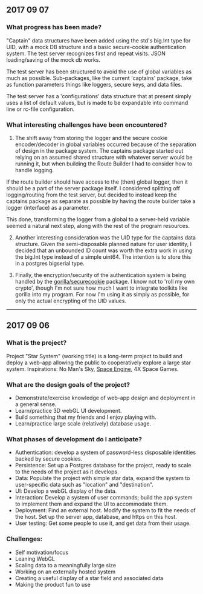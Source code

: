 ## 2017 09 07

### What progress has been made?

"Captain" data structures have been added using the std's big.Int type for UID, with a mock DB structure and a basic secure-cookie authentication system.  The test server recognizes first and repeat visits.  JSON loading/saving of the mock db works.

The test server has been structured to avoid the use of global variables as much as possible.  Sub-packages, like the current 'captains' package, take as function parameters things like loggers, secure keys, and data files. 

The test server has a 'configurations' data structure that at present simply uses a list of default values, but is made to be expandable into command line or rc-file configuration.

### What interesting challenges have been encountered?

1. The shift away from storing the logger and the secure cookie encoder/decoder in global variables occurred because of the separation of design in the package system.  The captains package started out relying on an assumed shared structure with whatever server would be running it, but when building the Route Builder I had to consider how to handle logging.

If the route builder should have access to the (then) global logger, then it should be a part of the server package itself.  I considered splitting off logging/routing from the test server, but decided to instead keep the captains package as separate as possible by having the route builder take a logger (interface) as a parameter.

This done, transforming the logger from a global to a server-held variable seemed a natural next step, along with the rest of the program resources.

2. Another interesting consideration was the UID type for the captains data structure.  Given the semi-disposable planned nature for user identity, I decided that an unbounded ID count was worth the extra work in using the big.Int type instead of a simple uint64.  The intention is to store this in a postgres bigserial type.

3. Finally, the encryption/security of the authentication system is being handled by the [gorilla/securecookie](http://www.gorillatoolkit.org/pkg/securecookie) package.  I know not to 'roll my own crypto', though I'm not sure how much I want to integrate toolkits like gorilla into my program.  For now I'm using it as simply as possible, for only the actual encrypting of the UID values.

---
## 2017 09 06

### What is the project?

Project "Star System" (working title) is a long-term project to build and deploy a web-app allowing the public to cooperatively explore a large star system.  Inspirations: No Man's Sky, [Space Engine](http://spaceengine.org/), 4X Space Games.

### What are the design goals of the project?

* Demonstrate/exercise knowledge of web-app design and deployment in a general sense.
* Learn/practice 3D webGL UI development.
* Build something that my friends and I enjoy playing with.
* Learn/practice large scale (relatively) database usage.

### What phases of development do I anticipate?

* Authentication: develop a system of password-less disposable identities backed by secure cookies.
* Persistence: Set up a Postgres database for the project, ready to scale to the needs of the project as it develops.
* Data: Populate the project with simple star data, expand the system to user-specific data such as "location" and "destination".
* UI: Develop a webGL display of the data.
* Interaction: Develop a system of user commands; build the app system to implement them and expand the UI to accommodate them.
* Deployment: Find an external host.  Modify the system to fit the needs of the host.  Set up the server app, database, and https on this host.
* User testing: Get some people to use it, and get data from their usage.

### Challenges:

* Self motivation/focus
* Leaning WebGL
* Scaling data to a meaningfully large size
* Working on an externally hosted system
* Creating a useful display of a star field and associated data
* Making the product fun to use




